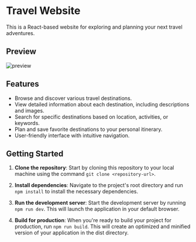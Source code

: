 # Travel Website

This is a React-based website for exploring and planning your next travel adventures.

## Preview
![preview](public/preview_1.JPG)

## Features

- Browse and discover various travel destinations.
- View detailed information about each destination, including descriptions and images.
- Search for specific destinations based on location, activities, or keywords.
- Plan and save favorite destinations to your personal itinerary.
- User-friendly interface with intuitive navigation.

## Getting Started

1. **Clone the repository**: Start by cloning this repository to your local machine using the command `git clone <repository-url>`.

2. **Install dependencies**: Navigate to the project's root directory and run `npm install` to install the necessary dependencies.

3. **Run the development server**: Start the development server by running `npm run dev`. This will launch the application in your default browser.

4. **Build for production**: When you're ready to build your project for production, run `npm run build`. This will create an optimized and minified version of your application in the dist directory.
